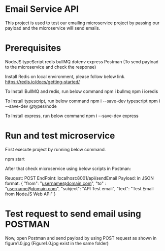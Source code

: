 
# Email Service API

This project is used to test our emailing microservice project by passing our payload and the microservice will send emails.

# Prerequisites

NodeJS
typeScript
redis
bullMQ
dotenv
express
Postman (To send payload to the microservice and check the response)

Install Redis on local environment, please follow below link.
https://redis.io/docs/getting-started/

To Install BullMQ and redis, run below command
npm i bullmq
npm i ioredis

To Install typescript, run below command
npm i --save-dev typescript
npm i --save-dev @types/node

To Install express, run below command
npm i --save-dev express

# Run and test microservice

First execute project by running below command.

npm start

After that check microservice using below scripts in Postman:

Reuqest: POST
EndPoint: localhost:8001/api/sendEmail
Payload: in JSON format.
    {
    "from": "username@domain.com",
    "to" : "username@domain.com",
    "subject": "API Test email",
    "text": "Test Email from NodeJS Web API"
    }

# Test request to send email using POSTMAN

Now, open Postman and send payload by using POST request as shown in figure1.0.jpg (Figure1.0.jpg exist in the same folder)


